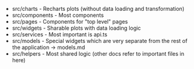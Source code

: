 - src/charts - Recharts plots (without data loading and transformation)
- src/components - Most components
- src/pages - Components for "top level" pages
- src/widgets - Sharable plots with data loading logic
- src/services - Most important is api.ts
- src/models - Special widgets which are very separate from the rest of the application -> models.md
- src/helpers - Most shared logic (other docs refer to important files in here)
